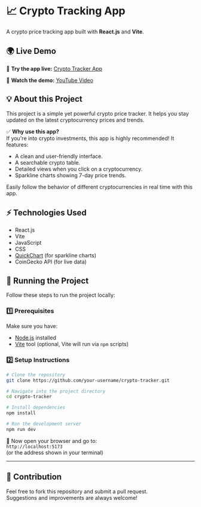 # 📈 Crypto Tracking App

A crypto price tracking app built with **React.js** and **Vite**.


## 🌍 Live Demo

🚀 **Try the app live:** [Crypto Tracker App](https://price-trackerrr.netlify.app/)

📸 **Watch the demo:** [YouTube Video](https://youtu.be/kxU106Gq-iw)  



## 💡 About this Project

This project is a simple yet powerful crypto price tracker. It helps you stay updated on the latest cryptocurrency prices and trends.

✅ **Why use this app?**  
If you're into crypto investments, this app is highly recommended! It features:
- A clean and user-friendly interface.
- A searchable crypto table.
- Detailed views when you click on a cryptocurrency.
- Sparkline charts showing 7-day price trends.

Easily follow the behavior of different cryptocurrencies in real time with this app.

## ⚡ Technologies Used

- React.js
- Vite
- JavaScript
- CSS
- [QuickChart](https://quickchart.io/) (for sparkline charts)
- CoinGecko API (for live data)

## 🚦 Running the Project

Follow these steps to run the project locally:

### 1️⃣ Prerequisites
Make sure you have:
- [Node.js](https://nodejs.org/) installed
- [Vite](https://vitejs.dev/guide/) tool (optional, Vite will run via `npm` scripts)

### 2️⃣ Setup Instructions

```bash
# Clone the repository
git clone https://github.com/your-username/crypto-tracker.git

# Navigate into the project directory
cd crypto-tracker

# Install dependencies
npm install

# Run the development server
npm run dev


```
📍 Now open your browser and go to:  
`http://localhost:5173`  
(or the address shown in your terminal)


---


## 🙌 Contribution

Feel free to fork this repository and submit a pull request.  
Suggestions and improvements are always welcome!
